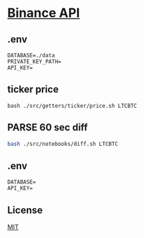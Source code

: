 # [Binance API](https://binance-docs.github.io/apidocs/spot/en/#change-log)

## .env

```
DATABASE=./data
PRIVATE_KEY_PATH=
API_KEY=
```

## ticker price

```
bash ./src/getters/ticker/price.sh LTCBTC
```

## PARSE 60 sec diff

```sh
bash ./src/notebooks/diff.sh LTCBTC
```

## .env

```
DATABASE=
API_KEY=

```

## License

[MIT](./LICENSE)
